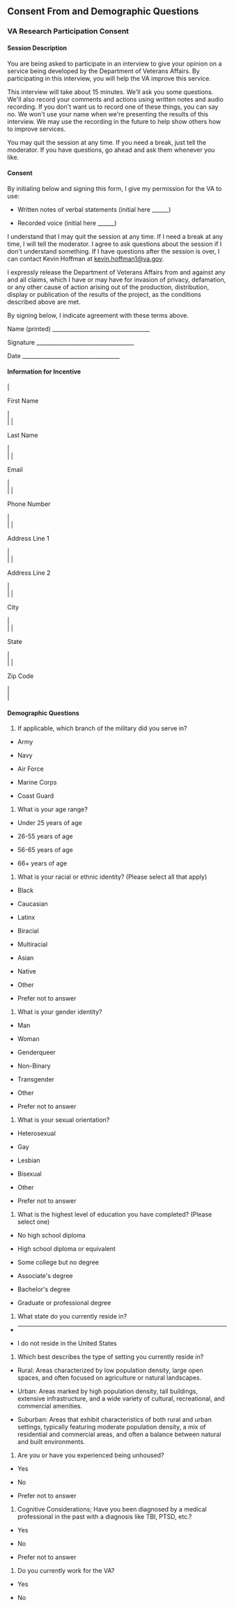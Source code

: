 Consent From and Demographic Questions
--------------------------------------

### VA Research Participation Consent 

#### Session Description

You are being asked to participate in an interview to give your opinion on a service being developed by the Department of Veterans Affairs. By participating in this interview, you will help the VA improve this service.

This interview will take about 15 minutes. We'll ask you some questions. We'll also record your comments and actions using written notes and audio recording. If you don't want us to record one of these things, you can say no. We won't use your name when we're presenting the results of this interview. We may use the recording in the future to help show others how to improve services.

You may quit the session at any time. If you need a break, just tell the moderator. If you have questions, go ahead and ask them whenever you like.

#### Consent

By initialing below and signing this form, I give my permission for the VA to use:

-   Written notes of verbal statements (initial here ______) 

-   Recorded voice (initial here ______)

I understand that I may quit the session at any time. If I need a break at any time, I will tell the moderator. I agree to ask questions about the session if I don't understand something. If I have questions after the session is over, I can contact Kevin Hoffman at kevin.hoffman1@va.gov.

I expressly release the Department of Veterans Affairs from and against any and all claims, which I have or may have for invasion of privacy, defamation, or any other cause of action arising out of the production, distribution, display or publication of the results of the project, as the conditions described above are met. 

By signing below, I indicate agreement with these terms above.

Name (printed)  ___________________________________

Signature  ___________________________________

Date  ___________________________________

#### Information for Incentive

|

First Name

 |\
 |
|

Last Name

 |\
 |
|

Email

 |\
 |
|

Phone Number

 |\
 |
|

Address Line 1

 |\
 |
|

Address Line 2

 |\
 |
|

City

 |\
 |
|

State

 |\
 |
|

Zip Code

 |\
 |

#### Demographic Questions

1.  If applicable, which branch of the military did you serve in?

-   Army

-   Navy

-   Air Force

-   Marine Corps

-   Coast Guard

1.  What is your age range?

-   Under 25 years of age 

-   26-55 years of age

-   56-65 years of age

-   66+ years of age

1.  What is your racial or ethnic identity? (Please select all that apply)

-   Black

-   Caucasian

-   Latinx

-   Biracial

-   Multiracial

-   Asian

-   Native

-   Other

-   Prefer not to answer

1.  What is your gender identity?

-   Man

-   Woman

-   Genderqueer

-   Non-Binary

-   Transgender

-   Other

-   Prefer not to answer

1.  What is your sexual orientation?

-   Heterosexual

-   Gay

-   Lesbian

-   Bisexual

-   Other

-   Prefer not to answer

1.  What is the highest level of education you have completed? (Please select one)

-   No high school diploma

-   High school diploma or equivalent

-   Some college but no degree

-   Associate's degree

-   Bachelor's degree

-   Graduate or professional degree

1.  What state do you currently reside in?

-   _______________

-   I do not reside in the United States

1.  Which best describes the type of setting you currently reside in?

-   Rural: Areas characterized by low population density, large open spaces, and often focused on agriculture or natural landscapes.

-   Urban: Areas marked by high population density, tall buildings, extensive infrastructure, and a wide variety of cultural, recreational, and commercial amenities.

-   Suburban: Areas that exhibit characteristics of both rural and urban settings, typically featuring moderate population density, a mix of residential and commercial areas, and often a balance between natural and built environments.

1.  Are you or have you experienced being unhoused?

-   Yes

-   No

-   Prefer not to answer

1.  Cognitive Considerations; Have you been diagnosed by a medical professional in the past with a diagnosis like TBI, PTSD, etc.?

-   Yes 

-   No

-   Prefer not to answer

1.  Do you currently work for the VA?

-   Yes 

-   No
